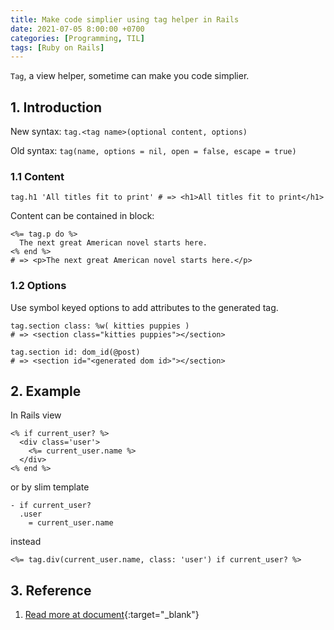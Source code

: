 ```yaml
---
title: Make code simplier using tag helper in Rails
date: 2021-07-05 8:00:00 +0700
categories: [Programming, TIL]
tags: [Ruby on Rails]
---
```

`Tag`, a view helper, sometime can make you code simplier.
<!--more-->
## 1. Introduction
New syntax: `tag.<tag name>(optional content, options)`

Old syntax:  `tag(name, options = nil, open = false, escape = true)`

### 1.1 Content
```erb
tag.h1 'All titles fit to print' # => <h1>All titles fit to print</h1>
```
Content can be contained in block:
```erb
<%= tag.p do %>
  The next great American novel starts here.
<% end %>
# => <p>The next great American novel starts here.</p>
```
### 1.2 Options
Use symbol keyed options to add attributes to the generated tag.
```erb
tag.section class: %w( kitties puppies )
# => <section class="kitties puppies"></section>

tag.section id: dom_id(@post)
# => <section id="<generated dom id>"></section>
```
## 2. Example
In Rails view
```erb
<% if current_user? %>
  <div class='user'>
    <%= current_user.name %>
  </div>
<% end %>
```
or by slim template
```slim
- if current_user?
  .user
    = current_user.name
```
instead
```erb
<%= tag.div(current_user.name, class: 'user') if current_user? %>
```

## 3. Reference
1. [Read more at document](https://api.rubyonrails.org/classes/ActionView/Helpers/TagHelper.html#method-i-tag){:target="_blank"}
